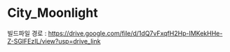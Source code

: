 # City_Moonlight

빌드파일 경로 : https://drive.google.com/file/d/1dQ7vFxqfH2Hp-IMKekHHe-Z-SGlFEzIL/view?usp=drive_link
